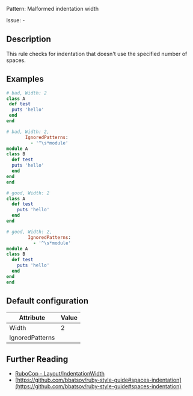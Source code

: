 Pattern: Malformed indentation width

Issue: -

## Description

This rule checks for indentation that doesn't use the specified number of spaces.

## Examples

```ruby
# bad, Width: 2
class A
 def test
  puts 'hello'
 end
end

# bad, Width: 2,
       IgnoredPatterns:
         - '^\s*module'
module A
class B
  def test
  puts 'hello'
  end
end
end

# good, Width: 2
class A
  def test
    puts 'hello'
  end
end

# good, Width: 2,
        IgnoredPatterns:
          - '^\s*module'
module A
class B
  def test
    puts 'hello'
  end
end
end
```

## Default configuration

Attribute | Value
--- | ---
Width | 2
IgnoredPatterns |

## Further Reading

* [RuboCop - Layout/IndentationWidth](https://docs.rubocop.org/rubocop/cops_layout.html#layoutindentationwidth)
* [https://github.com/bbatsov/ruby-style-guide#spaces-indentation](https://github.com/bbatsov/ruby-style-guide#spaces-indentation)
